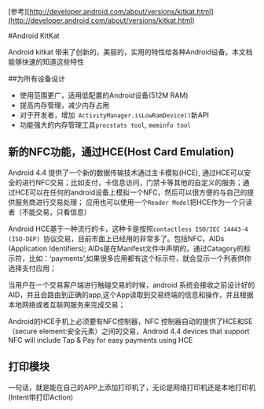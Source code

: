 [参考][http://developer.android.com/about/versions/kitkat.html](http://developer.android.com/about/versions/kitkat.html)

#Android KitKat

Android kitkat 带来了创新的，美丽的，实用的特性给各种Android设备。本文档能够快速的知道这些特性

##为所有设备设计

* 使用范围更广，适用低配置的Android设备(512M RAM)
* 提高内存管理，减少内存占用
* 对于开发者，增加` ActivityManager.isLowRamDevice()`新API
* 功能强大的内存管理工具`procstats tool`, `meminfo tool`


## 新的NFC功能，通过HCE(Host Card Emulation)


Android 4.4 提供了一个新的数据传输技术通过主卡模拟(HCE), 通过HCE可以安全的进行NFC交易；比如支付，卡信息访问，门禁卡等其他的自定义的服务；通过HCE可以在任何的android设备上模拟一个NFC，然后可以很方便的与自己的提供服务商进行交易处理； 应用也可以使用一个`Reader Model`把HCE作为一个只读者（不能交易，只看信息）  

Android HCE基于一种流行的卡，这种卡是按照`contactless ISO/IEC 14443-4 (ISO-DEP) `协议交易，目前市面上已经用的非常多了。包括NFC，AIDs (Application Identifiers); AIDs是在Manifest文件中声明的，通过Catagory的标示符，比如：‘payments’,如果很多应用都有这个标示符，就会显示一个列表供你选择支付应用；   

当用户在一个交易客户端进行触碰交易的时候，android 系统会接收之前设计好的AID，并且会路由到正确的app,这个App读取到交易终端的信息和操作，并且根据本地网络或者互联网服务来完成交易；

Android的HCE手机上必须要有NFC控制器，NFC 控制器自动的提供了HCE和SE（secure element:安全元素）之间的交易，Android 4.4 devices that support NFC will include Tap & Pay for easy payments using HCE

## 打印模块

一句话，就是能在自己的APP上添加打印机了，无论是网络打印机还是本地打印机(Intent带打印Action)

## 